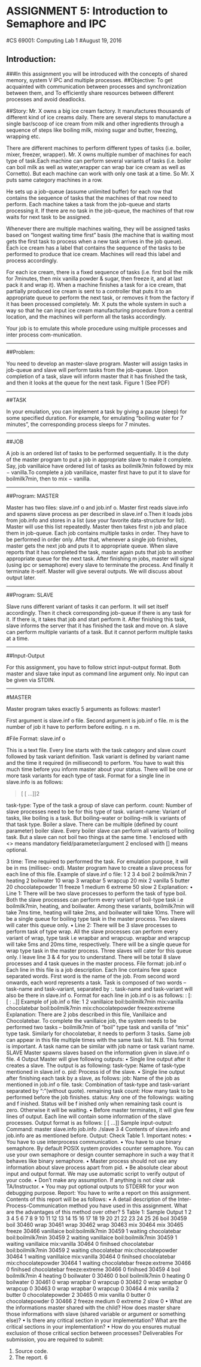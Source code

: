 ASSIGNMENT 5: Introduction to Semaphore and IPC
===========================================================
#CS 69001: Computing Lab 1
#August 19, 2016


Introduction:
--------------
###In this assignment you will be introduced with the concepts of shared memory, system V IPC and multiple processes.
##Objective:
To get acquainted with communication between processes and synchronization between them, and
To efficiently share resources between different processes and avoid deadlocks.

##Story:
Mr. X owns a big ice cream factory. It manufactures thousands of different kind of ice
creams daily. There are several steps to manufacture a single bar/scoop of ice cream from milk
and other ingredients through a sequence of steps like boiling milk, mixing sugar and butter,
freezing, wrapping etc. 

There are different machines to perform different types of tasks (i.e. boiler, mixer, freezer, wrapper). Mr. X owns multiple number of machines for each type of task.Each machine can perform several variants of tasks (i.e. boiler can boil milk as well as water,wrapper can wrap bar ice cream as well as Cornetto). But each machine can work with only one task at a time. So Mr. X puts same category machines in a row. 

He sets up a job-queue (assume unlimited buffer) for each row that contains the sequence of tasks that the machines of that
row need to perform. Each machine takes a task from the job-queue and starts processing it. If there are no task in the job-queue, the machines of that row waits for next task to be assigned.

Whenever there are multiple machines waiting, they will be assigned tasks based on “longest waiting time first” basis (the machine that is waiting most gets the first task to process when a new task arrives in the job queue). Each ice cream has a label that contains the sequence of the tasks to be performed to produce that ice cream. Machines will read this label and process accordingly.

For each ice cream, there is a fixed sequence of tasks (i.e. first boil the milk for 7minutes, then mix vanilla powder & sugar, then freeze it, and at last pack it and wrap it). When a machine finishes a task for a ice cream, that partially produced ice cream is sent to a controller that puts it to an appropriate queue to perform the next task, or removes it from the factory if it has been processed completely. Mr. X puts the whole system in such a way so that he can input ice cream manufacturing procedure from a central location, and the machines will perform all the tasks accordingly.

Your job is to emulate this whole procedure using multiple processes and inter process com-munication.

-------------------

##Problem:

You need to develop an master-slave program. Master will assign tasks in job-queue and slave will perform tasks from the job-queue. Upon completion of a task, slave will inform master that it has finished the task, and then it looks at the queue for the next task.
Figure 1 (See PDF)

-------------------

##TASK 

In your emulation, you can implement a task by giving a pause (sleep) for some specified duration. For example, for emulating “boiling water for 7 minutes”, the corresponding process sleeps for 7 minutes.

-------------------

##JOB

A job is an ordered list of tasks to be performed sequentially. It is the duty of the master program to put a job in appropriate slave to make it complete. Say, job vanillaice have ordered list of tasks as boilmilk7min followed by mix − vanilla.To complete a job vanillaice, master first have to put it to slave for boilmilk7min, then to mix − vanilla.

-------------------

##Program: MASTER

Master has two files: slave.inf o and job.inf o. Master first reads slave.info and spawns slave process as per described in slave.inf o.Then it loads jobs from job.info and stores in a list (use your favorite data-structure for list). Master will use this list repeatedly. Master then takes first n job and place them in job-queue. Each job contains multiple tasks in order. They have to be performed in order only. After that, whenever a single job finishes, master gets the next job and puts it to appropriate queue. When slave reports that it has completed the task, master again puts that job to another appropriate queue for the next task. After finishing m jobs, master will signal (using ipc or semaphore) every slave to terminate the process. And finally it terminate it-self. Master will give several outputs. We will discuss about output later.

-------------------

##Program: SLAVE

Slave runs different variant of tasks it can perform. It will set itself accordingly. Then it check corresponding job-queue if there is any task for it. If there is, it takes that job and start perform it. After finishing this task, slave informs the server that it has finished the task and move on. A slave can perform multiple variants of a task. But it cannot perform multiple tasks at a time.

-------------------

##Input-Output

For this assignment, you have to follow strict input-output format. Both master and slave take input as command line argument only. No input can be given via STDIN. 

-------------------

#MASTER

Master program takes exactly 5 arguments as follows:
    master<path to slave.inf o file>1 <path to job.inf o file> <path to slave executable><n> <m>

First argument is slave.inf o file. Second argument is job.inf o file. m is the number of job it have to perform before exiting. n ≤ m.

#File Format: slave.inf o

This is a text file. Every line starts with the task category and slave count followed by task variant definition. Task variant is defined by variant name and the time it required (in millisecond) to perform. You have to wait this much time before you inform master about your status. There will be one or more task variants for each type of task. Format for a single
line in slave.info is as follows:
><task-type> <count> <variant-name> <time> [<variant-name> <time> [<variant-name>
><time> ...]]2

task-type: Type of the task a group of slave can perform.
count: Number of slave processes need to be for this type of task.
variant-name: Variant of tasks, like boiling is a task. But boiling-water or boiling-milk is
variants of that task type. Boiler a slave. There can be multiple (defined by count parameter)
boiler slave. Every boiler slave can perform all variants of boiling task. But a slave can not boil
two things at the same time.
1 enclosed with <> means mandatory field/parameter/argument
2 enclosed with [] means optional.


3
time: Time required to performed the task. For emulation purpose, it will be in ms (millisec-
ond).
Master program have to create a slave process for each line of this file.
Example of slave.inf o file:
1
2
3
4
boil 2 boilmilk7min 7 heating 2 boilwater 10
wrap 3 wrapbar 5 wrapcup 20
mix 2 vanilla 5 butter 20 chocolatepowder 11
freeze 1 medium 6 extreme 50 slow 2
Explanation:
• Line 1: There will be two slave processes to perform the task of type boil. Both the
slave processes can perform every variant of boil-type task i.e boilmilk7min, heating, and
boilwater. Among these variants, boilmilk7min will take 7ms time, heating will take 2ms,
and boilwater will take 10ms. There will be a single queue for boiling type task in the
master process. Two slaves will cater this queue only.
• Line 2: There will be 3 slave processes to perform task of type wrap. All the slave
processes can perform every variant of wrap, type task i.e wrapbar and wrapcup. wrapbar
and wrapcup will take 5ms and 20ms time, respectively. There will be a single queue for
wrap type task in the master process. Three slaves will cater for this queue only.
I leave line 3 & 4 for you to understand. There will be total 8 slave processes and 4 task queues
in the master process.
File format: job.inf o
Each line in this file is a job description. Each line contains few space separated words.
First word is the name of the job. From second word onwards, each word represents a task.
Task is composed of two words – task-name and task-variant, separated by :. task-name and
task-variant will also be there in slave.inf o. Format for each line in job.inf o is as follows:
<job-name> <task-type>:<variant-name> [<task-type>:<variant-name> [<task-type>
:<variant-name> ..]]
Example of job.inf o file:
1
2
vanillaice boil:boilmilk7min mix:vanilla
chocolatebar boil:boilmilk7min mix:chocolatepowder freeze:extreme
Explanation:
There are 2 jobs described in this file, Vanillaice and Chocolatebar. To complete the vanillaice
job, the system needs to be performed two tasks – boilmilk7min of “boil” type task and vanilla
of “mix” type task. Similarly for chocolatebar, it needs to perform 3 tasks.
Same job can appear in this file multiple times with the same task list.
N.B. This format is important. A task name can be similar with job name or task variant
name.
SLAVE
Master spawns slaves based on the information given in slave.inf o file.
4
Output
Master will give following outputs:
• Single line output after it creates a slave. The output is as following:
<task-type> <pid>
task-type: Name of task-type mentioned in slave.inf o.
pid: Process id of the slave.
• Single line output after finishing each task by a slave, as follows:
<job> <task> <pid> <remaining task count> <status>
job: Name of the job as mentioned in job.inf o file.
task: Combination of task-type and task-variant separated by “:”(without quote).
remaining task count: How many task to be performed before the job finishes.
status: Any one of the followings: waiting and f inished. Status will be f inished only
when remaining task count is zero. Otherwise it will be waiting.
• Before master terminates, it will give few lines of output. Each line will contain some
information of the slave processes. Output format is as follows:
<pid> <total number of task it performed> <task-type> <task-variants1> <number
of task-variant1 it performed> [<task-variants2> <number of task-variant2
it performed> [<task-variants3> <number of task-variant3 it performed> ...]]
Sample input-output:
Command:
master slave.info job.info ./slave 3 4
Contents of slave.info and job.info are as mentioned before.
Output: Check Table 1.
Important notes:
• You have to use interprocess communication.
• You have to use binary semaphore. By default POSIX system provides counter semaphore.
You can use your own semaphore or design counter semaphore in such a way that it behaves
like binary semaphore.
• Master process should not use any information about slave process apart from pid.
• Be absolute clear about input and output format. We may use automatic script to verify
output of your code.
• Don’t make any assumption. If anything is not clear ask TA/Instructor.
• You may put optional outputs to STDERR for your won debugging purpose.
Report:
You have to write a report on this assignment. Contents of this report will be as follows:
• A detail description of the Inter-Process-Communication method you have used in this
assignment. What are the advantages of this method over other?
5
Table 1: Sample Output
1
2
3
4
5
6
7
8
9
10
11
12
13
14
15
16
17
18
19
20
21
22
23
24
25
26
boil 30459
boil 30460
wrap 30461
wrap 30462
wrap 30463
mix 30464
mix 30465
freeze 30466
vanillaice boil:boilmilk7min 30459 1 waiting
chocolatebar boil:boilmilk7min 30459 2 waiting
vanillaice boil:boilmilk7min 30459 1 waiting
vanillaice mix:vanilla 30464 0 finihsed
chocolatebar boil:boilmilk7min 30459 2 waiting
chocolatebar mix:chocolatepowder 30464 1 waiting
vanillaice mix:vanilla 30464 0 finihsed
chocolatebar mix:chocolatepowder 30464 1 waiting
chocolatebar freeze:extreme 30466 0 finihsed
chocolatebar freeze:extreme 30466 0 finihsed
30459 4 boil boilmilk7min 4 heating 0 boilwater 0
30460 0 boil boilmilk7min 0 heating 0 boilwater 0
30461 0 wrap wrapbar 0 wrapcup 0
30462 0 wrap wrapbar 0 wrapcup 0
30463 0 wrap wrapbar 0 wrapcup 0
30464 4 mix vanilla 2 butter 0 chocolatepowder 2
30465 0 mix vanilla 0 butter 0 chocolatepowder 0
30466 2 freeze medium 0 extreme 2 slow 0
• What are the informations master shared with the child? How does master share those
informations with slave (shared variable or argument or something else)?
• Is there any critical section in your implementation? What are the critical sections in your
implementation?
• How do you ensures mutual exclusion of those critical section between processes?
Deliverables
For submission, you are required to submit:
1. Source code.
2. The report.
6
